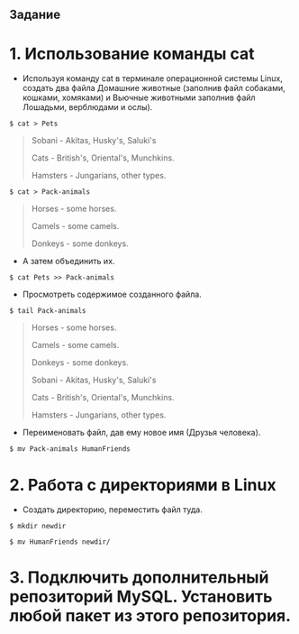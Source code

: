 ## Задание
# 1. Использование команды cat
* Используя команду cat в терминале операционной системы Linux, создать
два файла Домашние животные (заполнив файл собаками, кошками,
хомяками) и Вьючные животными заполнив файл Лошадьми, верблюдами и
ослы).

`$ cat > Pets`

> Sobani - Akitas, Husky's, Saluki's
>
> Cats - British's, Oriental's, Munchkins.
>
> Hamsters - Jungarians, other types.

`$ cat > Pack-animals`

>Horses - some horses.
>
>Camels - some camels.
>
>Donkeys - some donkeys.

* А затем объединить их.

`$ cat Pets >> Pack-animals`

* Просмотреть содержимое созданного файла.

`$ tail Pack-animals` 

>Horses - some horses.
>
>Camels - some camels.
>
>Donkeys - some donkeys.
>
>Sobani - Akitas, Husky's, Saluki's
>
>Cats - British's, Oriental's, Munchkins.
>
>Hamsters - Jungarians, other types.
>

* Переименовать файл, дав ему новое имя (Друзья человека).

`$ mv Pack-animals HumanFriends`

# 2. Работа с директориями в Linux
* Создать директорию, переместить файл туда.

`$ mkdir newdir`

`$ mv HumanFriends newdir/`

# 3. Подключить дополнительный репозиторий MySQL. Установить любой пакет из этого репозитория.

